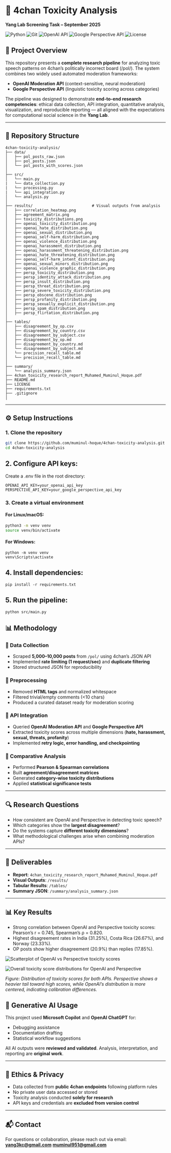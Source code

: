 # 🧠 4chan Toxicity Analysis  
**Yang Lab Screening Task – September 2025**

![Python](https://img.shields.io/badge/Python-3.9%2B-blue?logo=python)
![Git](https://img.shields.io/badge/Version%20Control-Git-orange?logo=git)
![OpenAI API](https://img.shields.io/badge/API-OpenAI-green?logo=openai)
![Google Perspective API](https://img.shields.io/badge/API-Google%20Perspective-lightgrey?logo=google)
![License](https://img.shields.io/badge/License-MIT-success)
 

## 📖 Project Overview
This repository presents a **complete research pipeline** for analyzing toxic speech patterns on 4chan’s politically incorrect board (/pol/). The system combines two widely used automated moderation frameworks:  

- **OpenAI Moderation API** (context-sensitive, neural moderation)  
- **Google Perspective API** (linguistic toxicity scoring across categories)  

The pipeline was designed to demonstrate **end-to-end research competencies**: ethical data collection, API integration, quantitative analysis, visualization, and reproducible reporting — all aligned with the expectations for computational social science in the **Yang Lab**.  

---


## 📁 Repository Structure
```
4chan-toxicity-analysis/
├── data/
│   ├── pol_posts_raw.json
│   ├── pol_posts.json
│   └── pol_posts_with_scores.json
│
├── src/
│   └── main.py
|   └── data_collection.py           
|   └── processing.py                
|   └── api_integration.py
│   └── analysis.py        
│
├── results/                          # Visual outputs from analysis
│   ├── correlation_heatmap.png
│   ├── agreement_matrix.png
│   ├── toxicity_distributions.png
│   ├── openai_toxicity_distribution.png
│   ├── openai_hate_distribution.png
│   ├── openai_sexual_distribution.png
│   ├── openai_self-harm_distribution.png
│   ├── openai_violence_distribution.png
│   ├── openai_harassment_distribution.png
│   ├── openai_harassment_threatening_distribution.png
│   ├── openai_hate_threatening_distribution.png
│   ├── openai_self-harm_intent_distribution.png
│   ├── openai_sexual_minors_distribution.png
│   ├── openai_violence_graphic_distribution.png
│   ├── persp_toxicity_distribution.png
│   ├── persp_identity_attack_distribution.png
│   ├── persp_insult_distribution.png
│   ├── persp_threat_distribution.png
│   ├── persp_severe_toxicity_distribution.png
│   ├── persp_obscene_distribution.png
│   ├── persp_profanity_distribution.png
│   ├── persp_sexually_explicit_distribution.png
│   ├── persp_spam_distribution.png
│   ├── persp_flirtation_distribution.png
│
├── tables/
│   ├── disagreement_by_op.csv
│   ├── disagreement_by_country.csv
│   ├── disagreement_by_subject.csv
│   ├── disagreement_by_op.md
│   ├── disagreement_by_country.md
│   └── disagreement_by_subject.md
│   └── precision_recall_table.md
│   └── precision_recall_table.md
│
├── summary/
│   └── analysis_summary.json
├── 4chan_toxicity_research_report_Muhamed_Muminul_Hoque.pdf
├── README.md
├── LICENSE
├── requirements.txt
├── .gitignore
│
```
---

## ⚙️ Setup Instructions

### 1. Clone the repository
```bash
git clone https://github.com/muminul-hoque/4chan-toxicity-analysis.git
cd 4chan-toxicity-analysis
```
## 2. Configure API keys:
Create a .env file in the root directory:
```env
OPENAI_API_KEY=your_openai_api_key
PERSPECTIVE_API_KEY=your_google_perspective_api_key
```
### 3. Create a virtual environment
#### For Linux/macOS:
```bash
python3 -m venv venv
source venv/bin/activate
```
#### For Windows:
```
python -m venv venv
venv\Scripts\activate
```
## 4. Install dependencies:
```
pip install -r requirements.txt
```

## 5. Run the pipeline:
```
python src/main.py
```
## 📊 Methodology  

### 🔹 Data Collection  
- Scraped **5,000–10,000 posts** from `/pol/` using 4chan’s JSON API  
- Implemented **rate limiting (1 request/sec)** and **duplicate filtering**  
- Stored structured JSON for reproducibility  

### 🔹 Preprocessing  
- Removed **HTML tags** and normalized whitespace  
- Filtered trivial/empty comments (<10 chars)  
- Produced a curated dataset ready for moderation scoring  

### 🔹 API Integration  
- Queried **OpenAI Moderation API** and **Google Perspective API**  
- Extracted toxicity scores across multiple dimensions (**hate, harassment, sexual, threats, profanity**)  
- Implemented **retry logic, error handling, and checkpointing**  

### 🔹 Comparative Analysis  
- Performed **Pearson & Spearman correlations**  
- Built **agreement/disagreement matrices**  
- Generated **category-wise toxicity distributions**  
- Applied **statistical significance tests**  

---

## 🔍 Research Questions  
- How consistent are OpenAI and Perspective in detecting toxic speech?  
- Which categories show the **largest disagreement**?  
- Do the systems capture **different toxicity dimensions**?  
- What methodological challenges arise when combining moderation APIs?  

---

## 📑 Deliverables  
- **Report**: `4chan_toxicity_research_report_Muhamed_Muminul_Hoque.pdf`  
- **Visual Outputs**: `/results/`  
- **Tabular Results**: `/tables/`  
- **Summary JSON**: `/summary/analysis_summary.json`  

---
## 📊 Key Results
- Strong correlation between OpenAI and Perspective toxicity scores: Pearson’s r = 0.745, Spearman’s ρ = 0.820.
- Highest disagreement rates in India (31.25%), Costa Rica (26.67%), and Norway (23.33%).
- OP posts show higher disagreement (20.9%) than replies (17.85%).

![Scatterplot of OpenAI vs Perspective toxicity scores](results/scatter_toxicity.png)

![Overall toxicity score distributions for OpenAI and Perspective](results/toxicity_distributions.png)

*Figure: Distribution of toxicity scores for both APIs. Perspective shows a heavier tail toward high scores, while OpenAI’s distribution is more centered, indicating calibration differences.*


## 🤖 Generative AI Usage  
This project used **Microsoft Copilot** and **OpenAI ChatGPT** for:  
- Debugging assistance  
- Documentation drafting  
- Statistical workflow suggestions  

All AI outputs were **reviewed and validated**. Analysis, interpretation, and reporting are **original work**.  

---

## 🔐 Ethics & Privacy  
- Data collected from **public 4chan endpoints** following platform rules  
- No private user data accessed or stored  
- Toxicity analysis conducted **solely for research**  
- API keys and credentials are **excluded from version control**  

---

## 📬 Contact
For questions or collaboration, please reach out via email:  
**yang3kc@gmail.com** **muminul951@gmail.com**
